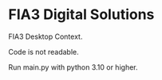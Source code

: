 # FIA3 Digital Solutions

FIA3 Desktop Context.

Code is not readable.

Run main.py with python 3.10 or higher.
